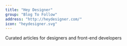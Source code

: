 ```yaml
---
title: "Hey Designer"
group: "Blog To Follow"
address: "http://heydesigner.com/"
icon: "heydesigner.svg"
---
```

Curated articles for designers and front-end developers
